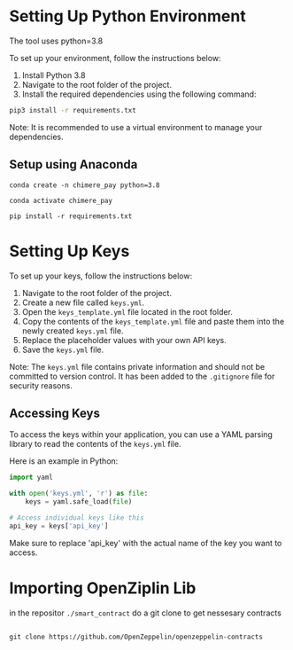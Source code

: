 

# Setting Up Python Environment

The tool uses python=3.8

To set up your environment, follow the instructions below:

1. Install Python 3.8
2. Navigate to the root folder of the project.
3. Install the required dependencies using the following command:

```bash
pip3 install -r requirements.txt
```

Note: It is recommended to use a virtual environment to manage your dependencies.


## Setup using Anaconda

```
conda create -n chimere_pay python=3.8 

conda activate chimere_pay

pip install -r requirements.txt

```

# Setting Up Keys

To set up your keys, follow the instructions below:

1. Navigate to the root folder of the project.
2. Create a new file called `keys.yml`.
3. Open the `keys_template.yml` file located in the root folder.
4. Copy the contents of the `keys_template.yml` file and paste them into the newly created `keys.yml` file.
5. Replace the placeholder values with your own API keys.
6. Save the `keys.yml` file.

Note: The `keys.yml` file contains private information and should not be committed to version control. It has been added to the `.gitignore` file for security reasons.

## Accessing Keys

To access the keys within your application, you can use a YAML parsing library to read the contents of the `keys.yml` file.

Here is an example in Python:

```python
import yaml

with open('keys.yml', 'r') as file:
    keys = yaml.safe_load(file)

# Access individual keys like this
api_key = keys['api_key']
```
Make sure to replace 'api_key' with the actual name of the key you want to access.

# Importing OpenZiplin Lib

in the repositor `./smart_contract` do a git clone to get nessesary contracts

```git

git clone https://github.com/OpenZeppelin/openzeppelin-contracts 

```

